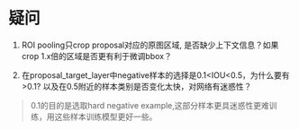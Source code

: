 # 疑问

1. ROI pooling只crop proposal对应的原图区域, 是否缺少上下文信息？如果crop 1.x倍的区域是否更有利于微调bbox？

2. 在proposal_target_layer中negative样本的选择是0.1<IOU<0.5，为什么要有>0.1? 以及在0.5附近的样本类别是否变化太快，对网络有迷惑性？

>0.1的目的是选取hard negative example,这部分样本更具迷惑性更难训练，用这些样本训练模型更好一些。
